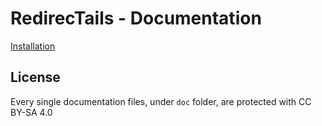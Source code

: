 # RedirecTails - Documentation

[Installation](installation.md)

## License

Every single documentation files, under `doc` folder, are protected with CC BY-SA 4.0
